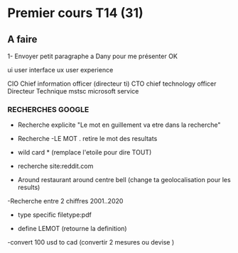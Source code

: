 # Premier cours T14 (31)

## A faire

1- Envoyer petit paragraphe a Dany pour me présenter OK

ui user interface
ux user experience

CIO Chief information officer (directeur ti)
CTO chief technology officer Directeur Technique
mstsc microsoft service

### RECHERCHES GOOGLE

- Recherche explicite "Le mot en guillement va etre dans la recherche"

- Recherche -LE MOT . retire le mot des resultats

- wild card \* (remplace l'etoile pour dire TOUT)

- recherche site:reddit.com

- Around restaurant around centre bell (change ta geolocalisation pour les results)

-Recherche entre 2 chiffres 2001..2020

- type specific filetype:pdf

- define LEMOT (retourne la definition)

-convert 100 usd to cad (convertir 2 mesures ou devise )
